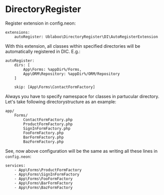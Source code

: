 DirectoryRegister
=================

Register extension in config.neon:

    extensions:
        autoRegister: Ublaboo\DirectoryRegister\DI\AutoRegisterExtension

With this extension, all classes within specified directories will be automatically registered in DIC. E.g.:

    autoRegister:
        dirs: [
            App\Forms: %appDir%/Forms,
            App\ORM\Repository: %appDir%/ORM/Repository
        ]

        skip: [App\Forms\ContactFormFactory]

Always you have to specify namespace for classes in partucular directory. Let's take following directorystructure as an example:

    app/
        Forms/
            ContactFormFactory.php
            ProductFormFactory.php
            SignInFormFactory.php
            FooFormFactory.php
            BarFormFactory.php
            BazFormFactory.php

See, now above configuration will be the same as writing all these lines in `config.neon`:

    services:
        - App\Forms\ProductFormFactory
        - App\Forms\SignInFormFactory
        - App\Forms\FooFormFactory
        - App\Forms\BarFormFactory
        - App\Forms\BazFormFactory
    
